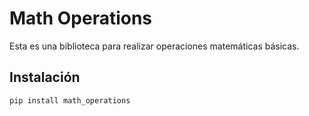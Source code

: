 # Math Operations

Esta es una biblioteca para realizar operaciones matemáticas básicas.

## Instalación

```bash
pip install math_operations
